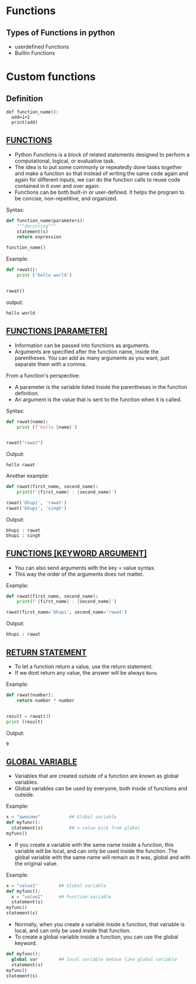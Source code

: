 # Functions 


## Types of Functions in python
- userdefined Functions
- Builtin Functions

# Custom functions
## Definition

```
def function_name():
  add=1+2
  print(add)
```

## <ins> FUNCTIONS </ins>

- Python Functions is a block of related statements designed to perform a computational, logical, or evaluative task.
- The idea is to put some commonly or repeatedly done tasks together and make a function so that instead of writing the same code again and again for different inputs, we can do the function calls to reuse code contained in it over and over again. 
- Functions can be both built-in or user-defined. It helps the program to be concise, non-repetitive, and organized.
 

Syntax:
```python
def function_name(parameters):
    """docstring"""
    statement(s)
    return expression

function_name()
```

Example:

```python
def rawat():
    print ('hello world')


rawat()
```

output:

```
hello world
```

## <ins> FUNCTIONS [PARAMETER]</ins>

- Information can be passed into functions as arguments.
- Arguments are specified after the function name, inside the parentheses. You can add as many arguments as you want, just separate them with a comma.

From a function's perspective:

- A parameter is the variable listed inside the parentheses in the function definition.
- An argument is the value that is sent to the function when it is called.


Syntax:

```python
def rawat(name):
    print (f'hello {name}')


rawat("rawat")
```

Output:

```
hello rawat
```

Another example:

```python
def rawat(first_name, second_name):
    print(f'{first_name} : {second_name}')

rawat('bhupi', 'rawat')
rawat('bhupi', 'singh')
```

Output:

```
bhupi : rawat
bhupi : singh
```


## <ins> FUNCTIONS [KEYWORD ARGUMENT] </ins>

- You can also send arguments with the key = value syntax.
- This way the order of the arguments does not matter.

Example:

```python
def rawat(first_name, second_name):
    print(f'{first_name} : {second_name}')

rawat(first_name='bhupi', second_name='rawat')
```

Output:

```
bhupi : rawat
```

## <ins> RETURN STATEMENT </ins>

- To let a function return a value, use the return statement.
- If we dont return any value, the answer will be always `None`.

Example:

```python
def rawat(number):
    return number * number


result = rawat(3)
print (result)
```

Output:

```
9
```

## <ins> GLOBAL VARIABLE </ins>

- Variables that are created outside of a function are known as global variables.
- Global variables can be used by everyone, both inside of functions and outside.

Example:

```python
x = "awesome"           ## Global variable
def myfunc():
  statement(s)          ## x value pick from global
myfunc()
```

- If you create a variable with the same name inside a function, this variable will be local, and can only be used inside the function. The global variable with the same name will remain as it was, global and with the original value.


Example:

```python
x = "value1"        ## Global variable
def myfunc():
  x = "value2"      ## Function variable
  statement(s)
myfunc()
statement(s)
```

- Normally, when you create a variable inside a function, that variable is local, and can only be used inside that function.
- To create a global variable inside a function, you can use the global keyword.


```python
def myfunc():
  global var        ## local variable behave like global variable
  statement(s)
myfunc()
statement(s)
```
